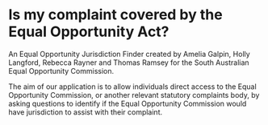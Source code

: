 # Is my complaint covered by the Equal Opportunity Act?

An Equal Opportunity Jurisdiction Finder created by Amelia Galpin, Holly Langford, Rebecca Rayner and Thomas Ramsey for the South Australian Equal Opportunity Commission.

The aim of our application is to allow individuals direct access to the Equal Opportunity Commission, or another relevant statutory complaints body, by asking questions to identify if the Equal Opportunity Commission would have jurisdiction to assist with their complaint. 
